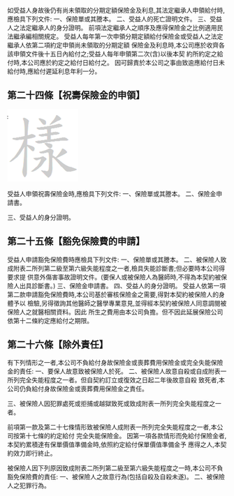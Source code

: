 如受益人身故後仍有尚未領取的分期定額保險金及利息,其法定繼承人申領給付時,應檢具下列文件: 一、保險單或其謄本。 二、受益人的死亡證明文件。 三、受益人之法定繼承人的身分證明。 前項法定繼承人之順序及應得保險金之比例適用民法繼承編相關規定。 受益人每年第一次申領分期定額給付保險金或受益人之法定繼承人依第二項約定申領尚未領取的分期定額 保險金及利息時,本公司應於收齊各該申領文件後十五日內給付之;受益人每年申領第二次(含)以後本契 約所約定之給付時,本公司應於約定之給付日給付之。 因可歸責於本公司之事由致逾應給付日未給付時,應給付遲延利息年利一分。

## 第二十四條【祝壽保險金的申領】

![0_Image_0.Png](0_Image_0.Png)

受益人申領祝壽保險金時,應檢具下列文件: 一、保險單或其謄本。 二、保險金申請書。

三、受益人的身分證明。

## 第二十五條【豁免保險費的申請】

受益人申請豁免保險費時應檢具下列文件:
一、保險單或其謄本。 二、被保險人致成附表二所列第二級至第六級失能程度之一者,檢具失能診斷書;但必要時本公司得要求提 供意外傷害事故證明文件。(要保人或被保險人為醫師時,不得為本契約被保險人出具診斷書。)
三、保險金申請書。 四、受益人的身分證明。 受益人依第一項第二款申請豁免保險費時,本公司基於審核保險金之需要,得對本契約被保險人的身體予以 檢驗,另得徵詢其他醫師之醫學專業意見,並得經本契約被保險人同意調閱被保險人之就醫相關資料。因此 所生之費用由本公司負擔。但不因此延展保險公司依第十二條約定應給付之期限。

## 第二十六條【除外責任】

有下列情形之一者,本公司不負給付身故保險金或喪葬費用保險金或完全失能保險金的責任: 一、要保人故意致被保險人於死。 二、被保險人故意自殺或自成附表一所列完全失能程度之一者。但自契約訂立或復效之日起二年後故意自殺 致死者,本公司仍負給付身故保險金或喪葬費用保險金之責任。

三、被保險人因犯罪處死或拒捕或越獄致死或致成附表一所列完全失能程度之一者。

前項第一款及第二十七條情形致被保險人成附表一所列完全失能程度之一者,本公司按第十七條的約定給付 完全失能保險金。 因第一項各款情形而免給付保險金者,本契約累積達有保單價值準備金時,依照約定給付保單價值準備金予 應得之人,本契約效力即行終止。

被保險人因下列原因致成附表二所列第二級至第六級失能程度之一時,本公司不負豁免保險費的責任: 一、被保險人之故意行為(包括自殺及自殺未遂)。 二、被保險人之犯罪行為。